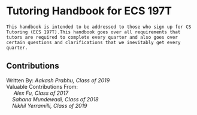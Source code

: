 # Tutoring Handbook for ECS 197T
    This handbook is intended to be addressed to those who sign up for CS Tutoring (ECS 197T).This handbook goes over all requirements that tutors are required to complete every quarter and also goes over certain questions and clarifications that we inevitably get every quarter.  
## Contributions
   Written By: *Aakash Prabhu, Class of 2019*   
   Valuable Contributions From:  
   &nbsp;&nbsp;&nbsp;&nbsp; *Alex Fu, Class of 2017*  
   &nbsp;&nbsp;&nbsp;&nbsp;*Sahana Mundewadi, Class of 2018*  
   &nbsp;&nbsp;&nbsp;&nbsp;*Nikhil Yerramilli, Class of 2019*
